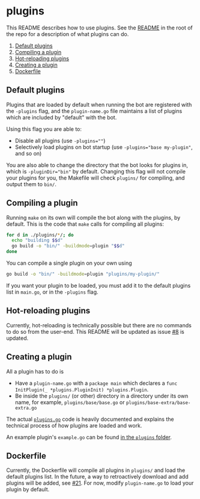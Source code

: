 # plugins

This README describes how to use plugins. See the [README](../README.md) in the root of the repo for a description of what plugins can do.

1. [Default plugins](#default-plugins)
2. [Compiling a plugin](#compiling-a-plugin)
3. [Hot-reloading plugins](#hot-reloading-plugins)
4. [Creating a plugin](#creating-a-plugin)
5. [Dockerfile](#dockerfile)

## Default plugins

Plugins that are loaded by default when running the bot are registered with the `-plugins` flag, and the `plugin-name.go` file maintains a list of plugins which are included by "default" with the bot.

Using this flag you are able to:
- Disable all plugins (use `-plugins=""`)
- Selectively load plugins on bot startup (use `-plugins="base my-plugin"`, and so on)

You are also able to change the directory that the bot looks for plugins in, which is `-pluginDir="bin"` by default. Changing this flag will not compile your plugins for you, the Makefile will check `plugins/` for compiling, and output them to `bin/`.

## Compiling a plugin

Running `make` on its own will compile the bot along with the plugins, by default. This is the code that `make` calls for compiling all plugins:

```bash
for d in ./plugins/*/; do
  echo "building $$d"
  go build -o "bin/" -buildmode=plugin "$$d"
done
```

You can compile a single plugin on your own using
```bash
go build -o "bin/" -buildmode=plugin "plugins/my-plugin/"
```

If you want your plugin to be loaded, you must add it to the default plugins list in `main.go`, or in the `-plugins` flag.

## Hot-reloading plugins

Currently, hot-reloading is technically possible but there are no commands to do so from the user-end. This README will be updated as issue [#8](https://github.com/5HT2/taro-bot/issues/8) is updated.

## Creating a plugin

All a plugin has to do is
- Have a `plugin-name.go` with a `package main` which declares a `func InitPlugin(_ *plugins.PluginInit) *plugins.Plugin`.
- Be inside the `plugins/` (or other) directory in a directory under its own name, for example, `plugins/base/base.go` or `plugins/base-extra/base-extra.go`

The actual [`plugins.go`](https://github.com/5HT2/taro-bot/blob/master/plugins/plugins.go) code is heavily documented and explains the technical process of how plugins are loaded and work.

An example plugin's `example.go` can be found [in the `plugins` folder](https://github.com/5HT2/taro-bot/blob/master/plugins/example/example.go).

## Dockerfile

Currently, the Dockerfile will compile all plugins in `plugins/` and load the default plugins list.
In the future, a way to retroactively download and add plugins will be added, see [#21](https://github.com/5HT2/taro-bot/issues/21).
For now, modify `plugin-name.go` to load your plugin by default.
